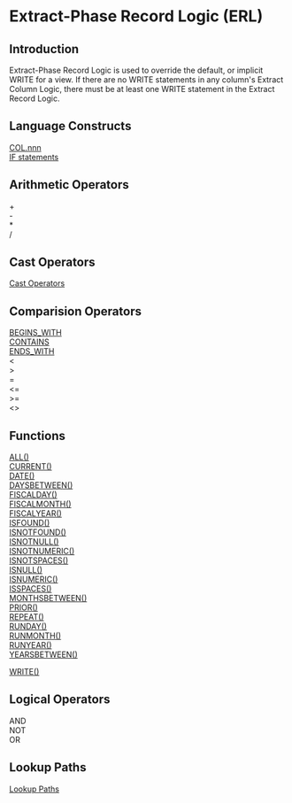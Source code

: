 # Extract-Phase Record Logic (ERL)

## Introduction

Extract-Phase Record Logic is used to override the default, or implicit WRITE for a view. If there are no WRITE statements in any column's Extract Column Logic, there must be at least one WRITE statement in the Extract Record Logic.

## Language Constructs

[COL.nnn](./LogicText/ColnnnStatementERL.md)  
[IF statements](./LogicText/IFstatementsERL.md)

## Arithmetic Operators

\+  
\-  
\*  
/  

## Cast Operators

[Cast Operators ](./LogicText/Cast-operators.md)

## Comparision Operators

[BEGINS_WITH](./LogicText/BEGINS-WITH-Comparison.md)  
[CONTAINS](./LogicText/CONTAINS-Comparison.md)  
[ENDS_WITH](./LogicText/ENDS-WITH-Comparison.md)  
\<  
\>  
\=  
\<=  
\>=  
\<>  

## Functions

[ALL()](./LogicText/Function-All.md)  
[CURRENT()](./LogicText/Function-CURRENT.md)  
[DATE()](./LogicText/Function-DATE.md)  
[DAYSBETWEEN()](./LogicText/Function-DAYSBETWEEN.md)  
[FISCALDAY()](./LogicText/Function-FISCALDAY.md)  
[FISCALMONTH()](./LogicText/Function-FISCALMONTH.md)  
[FISCALYEAR()](./LogicText/Function-FISCALYEAR.md)  
[ISFOUND()](./LogicText/Function-ISFOUND.md)  
[ISNOTFOUND()](./LogicText/Function-ISNOTFOUND.md)  
[ISNOTNULL()](./LogicText/Function-ISNOTNULL.md)  
[ISNOTNUMERIC()](./LogicText/Function-ISNOTNUMERIC.md)  
[ISNOTSPACES()](./LogicText/Function-ISNOTSPACES.md)  
[ISNULL()](./LogicText/Function-ISNULL.md)  
[ISNUMERIC()](./LogicText/Function-ISNUMERIC.md)  
[ISSPACES()](./LogicText/Function-ISSPACES.md)  
[MONTHSBETWEEN()](./LogicText/Function-MONTHSBETWEEN.md)  
[PRIOR()](./LogicText/Function-PRIOR.md)  
[REPEAT()](./LogicText/Function-REPEAT.md)  
[RUNDAY()](./LogicText/Function-RUNDAY.md)  
[RUNMONTH()](./LogicText/Function-RUNMONTH.md)  
[RUNYEAR()](./LogicText/Function-RUNYEAR.md)  
[YEARSBETWEEN()](./LogicText/Function-YEARSBETWEEN.md)  

[WRITE()](./LogicText/WRITEstatementsERL.md)  

## Logical Operators

AND  
NOT  
OR  

## Lookup Paths

[Lookup Paths](./LogicText/LookupPaths.md)